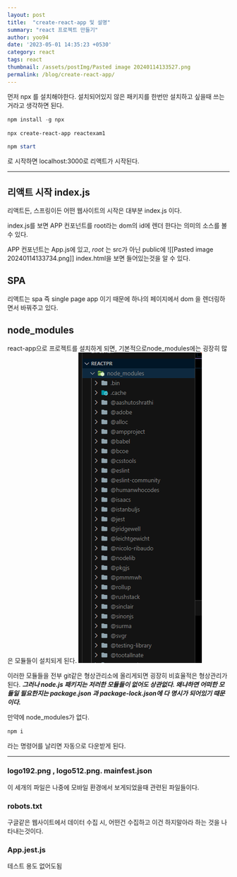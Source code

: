 ```yaml
---
layout: post
title:  "create-react-app 및 설명"
summary: "react 프로젝트 만들기"
author: yoo94
date: '2023-05-01 14:35:23 +0530'
category: react
tags: react
thumbnail: /assets/postImg/Pasted image 20240114133527.png
permalink: /blog/create-react-app/
---
```

먼저 npx 를 설치해야한다.
설치되어있지 않은 패키지를 한번만 설치하고 싶을때 쓰는거라고 생각하면 된다.

```powershell
npm install -g npx
```

```powershell
npx create-react-app reactexam1
```

```powershell
npm start
```
로 시작하면 localhost:3000로 리액트가 시작된다.

---
## 리액트 시작 index.js

리액트든, 스프링이든 어떤 웹사이트의 시작은 대부분
index.js
이다.

 index.js를 보면 APP 컨포넌트를 root라는 dom의 id에 렌더 한다는 의미의 소스를 볼 수 있다.

APP 컨포넌트는 App.js에 있고, *root* 는 src가 아닌 public에 ![[Pasted image 20240114133734.png]]
index.html을 보면 들어있는것을 알 수 있다.

## SPA
리액트는 spa 즉 single page app 이기 때문에 하나의 페이지에서 dom 을 렌더링하면서 바꿔주고 있다.


## node_modules
react-app으로 프로젝트를 설치하게 되면, 기본적으로node_modules에는 굉장히 많은 모듈들이 설치되게 된다.
<img src="/assets/postImg/Pasted image 20240114134144.png" alt="Pasted image 20240114134144.png" style="max-width:100%;">

이러한 모듈들을 전부 git같은 형상관리소에 올리게되면 굉장히 비효율적은 형상관리가 된다.
***그러나 node.js 패키지는 저러한 모듈들이 없어도 상관없다. 왜냐하면 어떠한 모듈일 필요한지는 package.json 과 package-lock.json에 다 명시가 되어있기 때문이다.***

만약에 node_modules가 없다.
``` powershell
npm i
```
라는 명령어를 날리면 자동으로 다운받게 된다.

---
### logo192.png , logo512.png. mainfest.json
이 세개의 파일은 나중에 모바일 환경에서 보게되었을때 관련된 파일들이다.

### robots.txt
구글같은 웹사이트에서 데이터 수집 시, 어떤건 수집하고 이건 하지말아라 하는 것을 나타내는것이다.

### App.jest.js
테스트 용도 없어도됨
